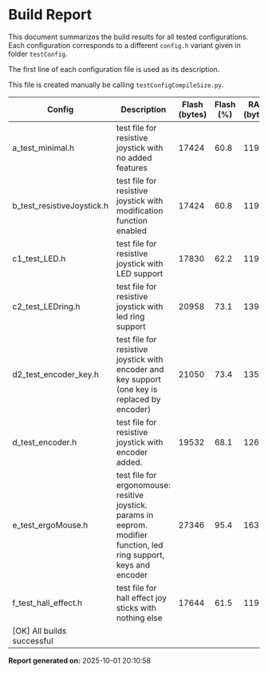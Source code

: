 # Build Report

This document summarizes the build results for all tested configurations.  
Each configuration corresponds to a different `config.h` variant given in folder `testConfig`.

The first line of each configuration file is used as its description.

This file is created manually be calling `testConfigCompileSize.py`.

| Config | Description | Flash (bytes) | Flash (%) | RAM (bytes) | RAM (%) | Build Success |
|--------|-------------|---------------|-----------|-------------|---------|---------------|
| a_test_minimal.h | test file for resistive joystick with no added features | 17424 | 60.8 | 1191 | 46.5 | Yes |
| b_test_resistiveJoystick.h | test file for resistive joystick with modification function enabled | 17424 | 60.8 | 1191 | 46.5 | Yes |
| c1_test_LED.h | test file for resistive joystick with LED support | 17830 | 62.2 | 1191 | 46.5 | Yes |
| c2_test_LEDring.h | test file for resistive joystick with led ring support | 20958 | 73.1 | 1399 | 54.6 | Yes |
| d2_test_encoder_key.h | test file for resistive joystick with encoder and key support (one key is replaced by encoder) | 21050 | 73.4 | 1354 | 52.9 | Yes |
| d_test_encoder.h | test file for resistive joystick with encoder added. | 19532 | 68.1 | 1265 | 49.4 | Yes |
| e_test_ergoMouse.h | test file for ergonomouse: resitive joystick. params in eeprom. modifier function, led ring support, keys and encoder | 27346 | 95.4 | 1633 | 63.8 | Yes |
| f_test_hall_effect.h | test file for hall effect joy sticks with nothing else | 17644 | 61.5 | 1193 | 46.6 | Yes |
| [OK] All builds successful |  |  |  |  |  |  |

**Report generated on:** 2025-10-01 20:10:58
